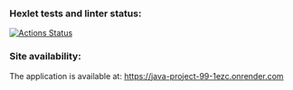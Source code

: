 ### Hexlet tests and linter status:
[![Actions Status](https://github.com/AdalyatNazirov/java-project-99/actions/workflows/hexlet-check.yml/badge.svg)](https://github.com/AdalyatNazirov/java-project-99/actions)

### Site availability:
The application is available at: https://java-project-99-1ezc.onrender.com
